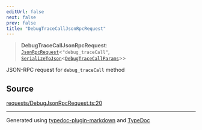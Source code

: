 ```yaml
---
editUrl: false
next: false
prev: false
title: "DebugTraceCallJsonRpcRequest"
---
```


> **DebugTraceCallJsonRpcRequest**: [`JsonRpcRequest`](/reference/tevm/jsonrpc/type-aliases/jsonrpcrequest/)\<`"debug_traceCall"`, [`SerializeToJson`](/reference/tevm/procedures-types/type-aliases/serializetojson/)\<[`DebugTraceCallParams`](/reference/tevm/actions-types/type-aliases/debugtracecallparams/)\>\>

JSON-RPC request for `debug_traceCall` method

## Source

[requests/DebugJsonRpcRequest.ts:20](https://github.com/evmts/tevm-monorepo/blob/main/packages/procedures-types/src/requests/DebugJsonRpcRequest.ts#L20)

***
Generated using [typedoc-plugin-markdown](https://www.npmjs.com/package/typedoc-plugin-markdown) and [TypeDoc](https://typedoc.org/)

